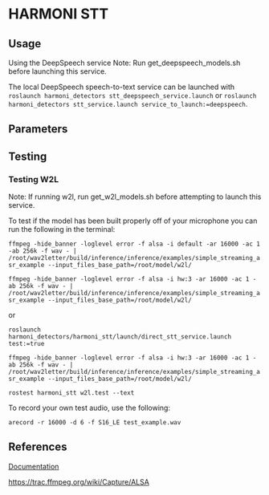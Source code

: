 # HARMONI STT

## Usage
Using the DeepSpeech service
Note: Run get_deepspeech_models.sh before launching this service.

The local DeepSpeech speech-to-text service can be launched with `roslaunch harmoni_detectors stt_deepspeech_service.launch` or `roslaunch harmoni_detectors stt_service.launch service_to_launch:=deepspeech`.

## Parameters
## Testing
### Testing W2L 
Note: If running w2l, run get_w2l_models.sh before attempting to launch this service.

To test if the model has been built properly off of your microphone you can run the following in the terminal:

`ffmpeg -hide_banner -loglevel error -f alsa -i default -ar 16000 -ac 1 -ab 256k -f wav - | /root/wav2letter/build/inference/inference/examples/simple_streaming_asr_example --input_files_base_path=/root/model/w2l/`

`ffmpeg -hide_banner -loglevel error -f alsa -i hw:3 -ar 16000 -ac 1 -ab 256k -f wav - | /root/wav2letter/build/inference/inference/examples/simple_streaming_asr_example --input_files_base_path=/root/model/w2l/`

or

`roslaunch harmoni_detectors/harmoni_stt/launch/direct_stt_service.launch test:=true`

`ffmpeg -hide_banner -loglevel error -f alsa -i hw:3 -ar 16000 -ac 1 -ab 256k -f wav - | /root/wav2letter/build/inference/inference/examples/simple_streaming_asr_example --input_files_base_path=/root/model/w2l/`

`rostest harmoni_stt w2l.test --text`

To record your own test audio, use the following:

`arecord -r 16000 -d 6 -f S16_LE test_example.wav`

## References
[Documentation](https://harmoni.readthedocs.io/en/latest/packages/harmoni_stt.html)

https://trac.ffmpeg.org/wiki/Capture/ALSA
